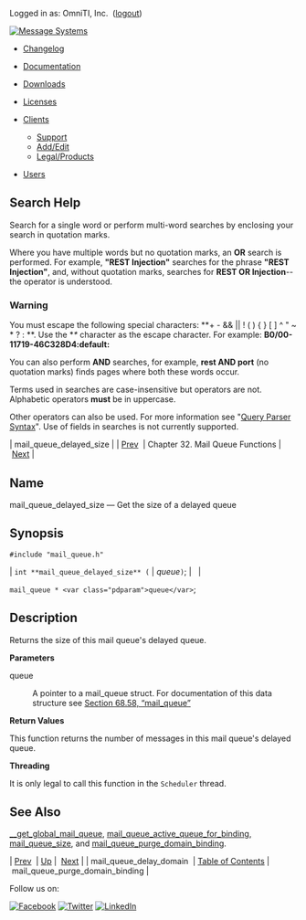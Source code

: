 Logged in as: OmniTI, Inc.  ([logout](https://support.messagesystems.com/logout.php))

[![Message Systems](https://support.messagesystems.com/images/ms-white205.png)](https://support.messagesystems.com/start.php) 

*   [Changelog](https://support.messagesystems.com/start.php?show=changelog)
*   [Documentation](https://support.messagesystems.com/docs/)
*   [Downloads](https://support.messagesystems.com/start.php)

*   [Licenses](https://support.messagesystems.com/license_summary.php)
*   <a href="">Clients</a>
    *   [Support](https://support.messagesystems.com/cs.php)
    *   [Add/Edit](https://support.messagesystems.com/edit_client.php)
    *   [Legal/Products](https://support.messagesystems.com/edit_products.php)
*   [Users](https://support.messagesystems.com/edit_customer.php)

## Search Help

Search for a single word or perform multi-word searches by enclosing your search in quotation marks.

Where you have multiple words but no quotation marks, an **OR** search is performed. For example, **"REST Injection"** searches for the phrase **"REST Injection"**, and, without quotation marks, searches for **REST OR Injection**--the operator is understood.

### Warning

You must escape the following special characters: **+ - && || ! ( ) { } [ ] ^ " ~ * ? : \**. Use the **\** character as the escape character. For example: **B0/00-11719-46C328D4\:default\:**

You can also perform **AND** searches, for example, **rest AND port** (no quotation marks) finds pages where both these words occur.

Terms used in searches are case-insensitive but operators are not. Alphabetic operators **must** be in uppercase.

Other operators can also be used. For more information see "[Query Parser Syntax](https://lucene.apache.org/core/old_versioned_docs/versions/3_0_0/queryparsersyntax.html)". Use of fields in searches is not currently supported.

| mail_queue_delayed_size |
| [Prev](apis.mail_queue_delay_domain.php)  | Chapter 32. Mail Queue Functions |  [Next](apis.mail_queue_purge_domain_binding.php) |

<a name="apis.mail_queue_delayed_size"></a>
## Name

mail_queue_delayed_size — Get the size of a delayed queue

## Synopsis

`#include "mail_queue.h"`

| `int **mail_queue_delayed_size** (` | <var class="pdparam">queue</var>`)`; |   |

`mail_queue * <var class="pdparam">queue</var>`;<a name="idp27095440"></a>
## Description

Returns the size of this mail queue's delayed queue.

**Parameters**

<dl class="variablelist">

<dt>queue</dt>

<dd>

A pointer to a mail_queue struct. For documentation of this data structure see [Section 68.58, “mail_queue”](structs.mail_queue.php "68.58. mail_queue")

</dd>

</dl>

**Return Values**

This function returns the number of messages in this mail queue's delayed queue.

**Threading**

It is only legal to call this function in the `Scheduler` thread.

<a name="idp27102560"></a>
## See Also

[__get_global_mail_queue](apis.get_global_mail_queue.php "__get_global_mail_queue"), [mail_queue_active_queue_for_binding](apis.mail_queue_active_queue_for_binding.php "mail_queue_active_queue_for_binding"), [mail_queue_size](apis.mail_queue_size.php "mail_queue_size"), and [mail_queue_purge_domain_binding](apis.mail_queue_purge_domain_binding.php "mail_queue_purge_domain_binding").

| [Prev](apis.mail_queue_delay_domain.php)  | [Up](mailq.php) |  [Next](apis.mail_queue_purge_domain_binding.php) |
| mail_queue_delay_domain  | [Table of Contents](index.php) |  mail_queue_purge_domain_binding |

Follow us on:

[![Facebook](https://support.messagesystems.com/images/icon-facebook.png)](http://www.facebook.com/messagesystems) [![Twitter](https://support.messagesystems.com/images/icon-twitter.png)](http://twitter.com/#!/MessageSystems) [![LinkedIn](https://support.messagesystems.com/images/icon-linkedin.png)](http://www.linkedin.com/company/message-systems)